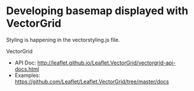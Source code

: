 # Developing basemap displayed with VectorGrid

Styling is happening in the vectorstyling.js file. 

VectorGrid 
- API Doc: http://leaflet.github.io/Leaflet.VectorGrid/vectorgrid-api-docs.html
- Examples: https://github.com/Leaflet/Leaflet.VectorGrid/tree/master/docs